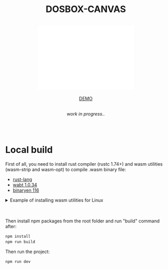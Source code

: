 <div align="center">

<h1 style="margin: 0;">DOSBOX-CANVAS</h1>

<br />
<br />

<img src="./.readme/promo.svg" alt="promo" width="300" />

<br />
<br />
<a href="https://msafronov.github.io/dosbox-canvas/" target="_blank">DEMO</a>
<br />
<br />

_work in progress.._

<br />
<br />
</div>

# Local build

First of all, you need to install rust compiler (rustc 1.74+) and wasm utilities (wasm-strip and wasm-opt) to compile .wasm binary file:

- [rust-lang](https://www.rust-lang.org/)
- [wabt 1.0.34](https://github.com/WebAssembly/wabt/releases/tag/1.0.34)
- [binaryen 116](https://github.com/WebAssembly/binaryen/releases/tag/version_116)

<details>
    <summary>Example of installing wasm utilities for Linux</summary>

    wget \
      -P /tmp \
      https://github.com/WebAssembly/wabt/releases/download/1.0.34/wabt-1.0.34-ubuntu.tar.gz
    tar -xf /tmp/wabt-1.0.34-ubuntu.tar.gz -C /tmp
    cp /tmp/wabt-1.0.34/bin/wasm-strip /usr/bin
    rm -rf /tmp/wabt-1.0.34

    wget \
      -P /tmp \
      https://github.com/WebAssembly/binaryen/releases/download/version_116/binaryen-version_116-x86_64-linux.tar.gz
    tar -xf /tmp/binaryen-version_116-x86_64-linux.tar.gz -C /tmp
    cp /tmp/binaryen-version_116/bin/wasm-opt /usr/bin
    rm -rf /tmp/binaryen-version_116
</details>
<br />
<br />

Then install npm packages from the root folder and run "build" command after:

```sh
npm install
npm run build
```

Then run the project:

```sh
npm run dev
```
